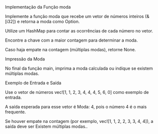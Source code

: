 Implementação da Função moda

Implemente a função moda que recebe um vetor de números inteiros (&[i32]) e retorna a moda como Option<i32>.

Utilize um HashMap para contar as ocorrências de cada número no vetor.

Encontre a chave com a maior contagem para determinar a moda.

Caso haja empate na contagem (múltiplas modas), retorne None.

Impressão da Moda

No final da função main, imprima a moda calculada ou indique se existem múltiplas modas.

Exemplo de Entrada e Saída

Use o vetor de números vec![1, 1, 2, 3, 4, 4, 4, 5, 6, 0] como exemplo de entrada.

A saída esperada para esse vetor é Moda: 4, pois o número 4 é o mais frequente.

Se houver empate na contagem (por exemplo, vec![1, 1, 2, 2, 3, 3, 4, 4]), a saída deve ser Existem múltiplas modas..
